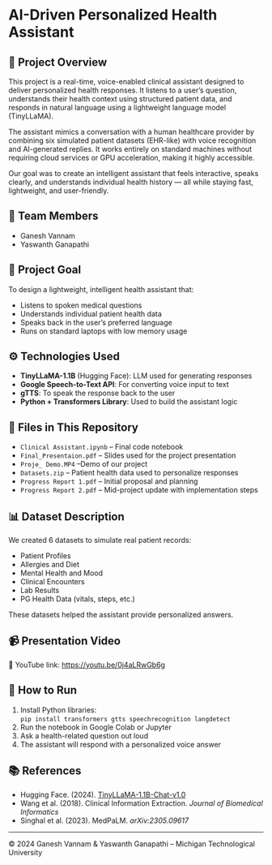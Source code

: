 # AI-Driven Personalized Health Assistant

## 🧠 Project Overview
This project is a real-time, voice-enabled clinical assistant designed to deliver personalized health responses. It listens to a user’s question, understands their health context using structured patient data, and responds in natural language using a lightweight language model (TinyLLaMA).

The assistant mimics a conversation with a human healthcare provider by combining six simulated patient datasets (EHR-like) with voice recognition and AI-generated replies. It works entirely on standard machines without requiring cloud services or GPU acceleration, making it highly accessible.

Our goal was to create an intelligent assistant that feels interactive, speaks clearly, and understands individual health history — all while staying fast, lightweight, and user-friendly.

## 👥 Team Members
- Ganesh Vannam  
- Yaswanth Ganapathi

## 🎯 Project Goal
To design a lightweight, intelligent health assistant that:
- Listens to spoken medical questions
- Understands individual patient health data
- Speaks back in the user’s preferred language
- Runs on standard laptops with low memory usage

## ⚙️ Technologies Used
- **TinyLLaMA-1.1B** (Hugging Face): LLM used for generating responses  
- **Google Speech-to-Text API**: For converting voice input to text  
- **gTTS**: To speak the response back to the user  
- **Python + Transformers Library**: Used to build the assistant logic

## 📁 Files in This Repository
- `Clinical Assistant.ipynb` – Final code notebook  
- `Final_Presentaion.pdf` – Slides used for the project presentation  
- `Proje_ Demo.MP4` –Demo of our project
- `Datasets.zip` – Patient health data used to personalize responses  
- `Progress Report 1.pdf` – Initial proposal and planning  
- `Progress Report 2.pdf` – Mid-project update with implementation steps

## 📊 Dataset Description
We created 6 datasets to simulate real patient records:
- Patient Profiles  
- Allergies and Diet  
- Mental Health and Mood  
- Clinical Encounters  
- Lab Results  
- PG Health Data (vitals, steps, etc.)

These datasets helped the assistant provide personalized answers.

## 📹 Presentation Video
🎥 YouTube link: https://youtu.be/0j4aLRwGb6g
## 🚀 How to Run
1. Install Python libraries:  
   `pip install transformers gtts speechrecognition langdetect`
2. Run the notebook in Google Colab or Jupyter  
3. Ask a health-related question out loud  
4. The assistant will respond with a personalized voice answer

## 📚 References
- Hugging Face. (2024). [TinyLLaMA-1.1B-Chat-v1.0](https://huggingface.co/TinyLlama/TinyLlama-1.1B-Chat-v1.0)  
- Wang et al. (2018). Clinical Information Extraction. *Journal of Biomedical Informatics*  
- Singhal et al. (2023). MedPaLM. *arXiv:2305.09617*  


---

© 2024 Ganesh Vannam & Yaswanth Ganapathi – Michigan Technological University
